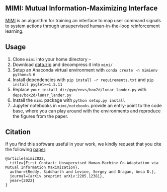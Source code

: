 ## MIMI: Mutual Information-Maximizing Interface

[MIMI](https://arxiv.org/abs/2205.12381) is an algorithm for training an interface to map user command signals to system actions through unsupervised human-in-the-loop reinforcement learning.

## Usage

1.  Clone `mimi` into your home directory `~`
2.  Download [data.zip](https://drive.google.com/file/d/1WEHJFkbBT3t1hu2Ici8o_k-_CxAUuSol/view?usp=sharing) and decompress it into `mimi/`
3.  Setup an Anaconda virtual environment with `conda create -n mimienv python=3.6`
4.  Install dependencies with `pip install -r requirements.txt` and `pip install pyglet==1.5.11`
5.  Replace `your_install_dir/gym/envs/box2d/lunar_lander.py` with `deps/box2d/lunar_lander.py`
6.  Install the `mimi` package with `python setup.py install`
7.  Jupyter notebooks in `mimi/notebooks` provide an entry-point to the code base, where you can
    play around with the environments and reproduce the figures from the paper.

## Citation

If you find this software useful in your work, we kindly request that you cite the following
[paper](https://arxiv.org/abs/2205.12381):

```
@article{mimi2022,
  title={First Contact: Unsupervised Human-Machine Co-Adaptation via Mutual Information Maximization},
  author={Reddy, Siddharth and Levine, Sergey and Dragan, Anca D.},
  journal={arXiv preprint arXiv:2205.12381},
  year={2022}
}
```
